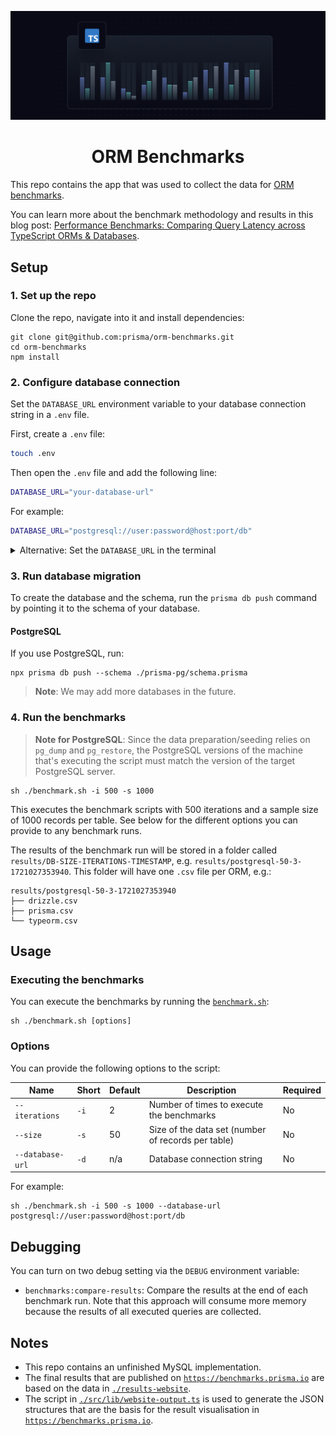 ![](./header.png)

<div align="center">
  <h1>ORM Benchmarks</h1>
</div>

This repo contains the app that was used to collect the data for [ORM benchmarks](https://benchmarks.prisma.io). 

You can learn more about the benchmark methodology and results in this blog post: [Performance Benchmarks: Comparing Query Latency across TypeScript ORMs & Databases](https://www.prisma.io/blog/performance-benchmarks-comparing-query-latency-across-typescript-orms-and-databases).

## Setup

### 1. Set up the repo

Clone the repo, navigate into it and install dependencies:

```
git clone git@github.com:prisma/orm-benchmarks.git
cd orm-benchmarks
npm install
```

### 2. Configure database connection

Set the `DATABASE_URL` environment variable to your database connection string in a `.env` file.

First, create a `.env` file:

```bash
touch .env
```

Then open the `.env` file and add the following line:

```bash
DATABASE_URL="your-database-url"
```

For example:

```bash
DATABASE_URL="postgresql://user:password@host:port/db"
```

<details><summary>Alternative: Set the <code>DATABASE_URL</code> in the terminal</summary>

Alternatively, you can set the `DATABASE_URL` in the terminal:

```bash
export DATABASE_URL="postgresql://user:password@host:port/db"
```

</details>

### 3. Run database migration

To create the database and the schema, run the `prisma db push` command by pointing it to the schema of your database.

#### PostgreSQL

If you use PostgreSQL, run:

```
npx prisma db push --schema ./prisma-pg/schema.prisma
```

> **Note**: We may add more databases in the future.

### 4. Run the benchmarks

> **Note for PostgreSQL**: Since the data preparation/seeding relies on `pg_dump` and `pg_restore`, the PostgreSQL versions of the machine that's executing the script must match the version of the target PostgreSQL server.

```
sh ./benchmark.sh -i 500 -s 1000 
```

This executes the benchmark scripts with 500 iterations and a sample size of 1000 records per table. See below for the different options you can provide to any benchmark runs.

The results of the benchmark run will be stored in a folder called `results/DB-SIZE-ITERATIONS-TIMESTAMP`, e.g. `results/postgresql-50-3-1721027353940`. This folder will have one `.csv` file per ORM, e.g.:

```
results/postgresql-50-3-1721027353940
├── drizzle.csv
├── prisma.csv
└── typeorm.csv
```

## Usage

### Executing the benchmarks

You can execute the benchmarks by running the [`benchmark.sh`](./benchmark.sh):

```
sh ./benchmark.sh [options]
```

### Options

You can provide the following options to the script:

| Name             | Short | Default | Description                                        | Required |
| ---------------- | ----- | ------- | -------------------------------------------------- | -------- |
| `--iterations`   | `-i`  | 2       | Number of times to execute the benchmarks          | No       |
| `--size`         | `-s`  | 50      | Size of the data set (number of records per table) | No       |
| `--database-url` | `-d`  | n/a     | Database connection string                         | No       |

For example:

```
sh ./benchmark.sh -i 500 -s 1000 --database-url postgresql://user:password@host:port/db
```

## Debugging

You can turn on two debug setting via the `DEBUG` environment variable:

- `benchmarks:compare-results`: Compare the results at the end of each benchmark run. Note that this approach will consume more memory because the results of all executed queries are collected.

## Notes

- This repo contains an unfinished MySQL implementation.
- The final results that are published on [`https://benchmarks.prisma.io`](https://benchmarks.prisma.io) are based on the data in [`./results-website`](./results-website).
- The script in [`./src/lib/website-output.ts`](./src/lib/website-output.ts) is used to generate the JSON structures that are the basis for the result visualisation in [`https://benchmarks.prisma.io`](https://benchmarks.prisma.io).
